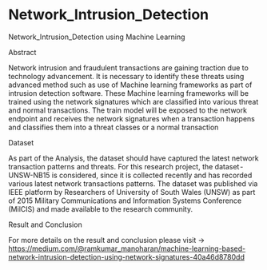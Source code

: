 # Network_Intrusion_Detection
Network_Intrusion_Detection using Machine Learning 

Abstract 

Network intrusion and fraudulent transactions are gaining traction due to technology advancement. It is necessary to identify these threats using advanced method such as use of Machine learning frameworks as part of intrusion detection software. These Machine learning frameworks will be trained using the network signatures which are classified into various threat and normal transactions. The train model will be exposed to the network endpoint and receives the network signatures when a transaction happens and classifies them into a threat classes or a normal transaction

Dataset

As part of the Analysis, the dataset should have captured the latest network transaction patterns and threats. For this research project, the dataset - UNSW-NB15 is considered, since it is collected recently and has recorded various latest network transactions patterns. The dataset was published via IEEE platform by Researchers of University of South Wales (UNSW) as part of 2015 Military Communications and Information Systems Conference (MilCIS) and made available to the research community.

Result and Conclusion

For more details on the result and conclusion please visit -> https://medium.com/@ramkumar_manoharan/machine-learning-based-network-intrusion-detection-using-network-signatures-40a46d8780dd

